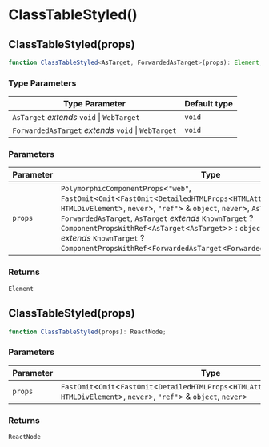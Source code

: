 # ClassTableStyled()

## ClassTableStyled(props)

```ts
function ClassTableStyled<AsTarget, ForwardedAsTarget>(props): Element;
```

### Type Parameters

| Type Parameter                                      | Default type |
| --------------------------------------------------- | ------------ |
| `AsTarget` _extends_ `void` \| `WebTarget`          | `void`       |
| `ForwardedAsTarget` _extends_ `void` \| `WebTarget` | `void`       |

### Parameters

| Parameter | Type                                                                                                                                                                                                                                                                                                                                                                                                                                                                    |
| --------- | ----------------------------------------------------------------------------------------------------------------------------------------------------------------------------------------------------------------------------------------------------------------------------------------------------------------------------------------------------------------------------------------------------------------------------------------------------------------------- |
| `props`   | `PolymorphicComponentProps`\<`"web"`, `FastOmit`\<`Omit`\<`FastOmit`\<`DetailedHTMLProps`\<`HTMLAttributes`\<`HTMLDivElement`\>, `HTMLDivElement`\>, `never`\>, `"ref"`\> & `object`, `never`\>, `AsTarget`, `ForwardedAsTarget`, `AsTarget` _extends_ `KnownTarget` ? `ComponentPropsWithRef`\<`AsTarget`\<`AsTarget`\>\> : `object`, `ForwardedAsTarget` _extends_ `KnownTarget` ? `ComponentPropsWithRef`\<`ForwardedAsTarget`\<`ForwardedAsTarget`\>\> : `object`\> |

### Returns

`Element`

## ClassTableStyled(props)

```ts
function ClassTableStyled(props): ReactNode;
```

### Parameters

| Parameter | Type                                                                                                                                                      |
| --------- | --------------------------------------------------------------------------------------------------------------------------------------------------------- |
| `props`   | `FastOmit`\<`Omit`\<`FastOmit`\<`DetailedHTMLProps`\<`HTMLAttributes`\<`HTMLDivElement`\>, `HTMLDivElement`\>, `never`\>, `"ref"`\> & `object`, `never`\> |

### Returns

`ReactNode`
